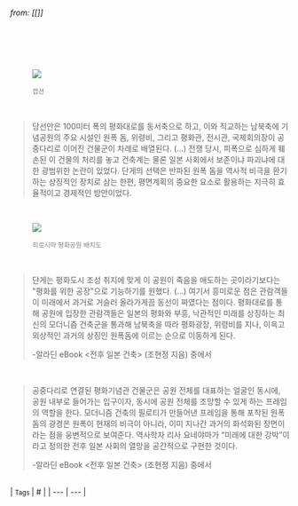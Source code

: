 
###### from: [[]]

<br/>

<br/><figure>
<a href="클릭 시 이동할 링크">
<img src="첨부 이미지 링크"></a>
<figcaption><font color="gray"><small>캡션</small></font></figcaption>
</figure><br/>

>당선안은 100미터 폭의 평화대로를 동서축으로 하고, 이와 직교하는 남북축에 기념공원의 주요 시설인 원폭 돔, 위령비, 그리고 평화관, 전시관, 국제회의장이 공중다리로 이어진 건물군이 차례로 배열된다. (...) 전쟁 당시, 피폭으로 심하게 훼손된 이 건물의 처리를 놓고 건축계는 물론 일본 사회에서 보존이냐 파괴냐에 대한 광범위한 논란이 있었다. 단게의 선택은 반파된 원폭 돔을 역사적 비극을 환기하는 상징적인 장치로 삼는 한편, 평면계획의 중요한 요소로 활용하는 지극히 효율적이고 경제적인 방안이었다. 

<br/><figure>
<a href="http://www.pv-hiroshima-soka.jp/en/visit/sgi-peace-tree/">
<img src="http://www.pv-hiroshima-soka.jp/content/images/5hiroshima_soka/tree_map1.png"></a>
<figcaption><font color="gray"><small>히로시마 평화공원 배치도</small></font></figcaption>
</figure><br/>

>단게는 평화도시 조성 취지에 맞게 이 공원이 죽음을 애도하는 곳이라기보다는 "평화를 위한 공장"으로 기능하기를 원했다. (...) 여기서 흥미로운 점은 관람객들이 미래에서 과거로 거슬러 올라가게끔 동선이 짜였다는 점이다. 평화대로를 통해 공원에 입장한 관람객들은 일본의 평화와 부흥, 낙관적인 미래를 상징하는 최신의 모더니즘 건축군을 통과해 남북축을 따라 평화광장, 위령비를 지나, 이윽고 외상적인 과거의 상징인 원폭돔에 이르는 순으로 이동하게 된다. 
>
>-알라딘 eBook <전후 일본 건축> (조현정 지음) 중에서 

<br/>

>공중다리로 연결된 평화기념관 건물군은 공원 전체를 대표하는 얼굴인 동시에, 공원 내부로 들어가는 입구이자, 동시에 공원 전체를 조망할 수 있게 하는 프레임의 역할을 한다. 모더니즘 건축의 필로티가 만들어낸 프레임을 통해 포착된 원폭 돔의 광경은 원폭이 현재의 비극이 아니라, 이미 지나간 과거의 화석화된 장면이라는 점을 웅변적으로 보여준다. 역사학자 리사 요네야마가 “미래에 대한 강박”이라고 정의한 전후 일본 사회의 열망을 공간적으로 구현한 것이다. 
>
>-알라딘 eBook <전후 일본 건축> (조현정 지음) 중에서 

<br/>
| <small> Tags </small> | # |
| --- | --- |
